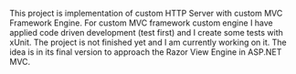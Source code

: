 This project is implementation of custom HTTP Server with custom MVC Framework Engine. 
For custom MVC framework custom engine I have applied code driven development (test first) and I create some tests with xUnit.
The project is not finished yet and I am currently working on it. The idea is in its final version to approach the Razor View Engine in ASP.NET MVC.
